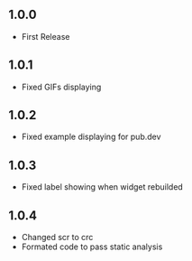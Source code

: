 ## 1.0.0

- First Release

## 1.0.1

- Fixed GIFs displaying

## 1.0.2

- Fixed example displaying for pub.dev

## 1.0.3

- Fixed label showing when widget rebuilded

## 1.0.4

- Changed scr to crc
- Formated code to pass static analysis